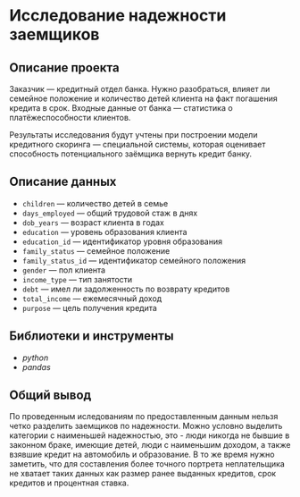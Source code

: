 # Исследование надежности заемщиков

## Описание проекта

Заказчик — кредитный отдел банка. Нужно разобраться, влияет ли семейное положение и количество детей клиента на факт погашения кредита в срок. Входные данные от банка — статистика о платёжеспособности клиентов.

Результаты исследования будут учтены при построении модели кредитного скоринга — специальной системы, которая оценивает способность потенциального заёмщика вернуть кредит банку.

## Описание данных
- `children` — количество детей в семье
- `days_employed` — общий трудовой стаж в днях
- `dob_years` — возраст клиента в годах
- `education` — уровень образования клиента
- `education_id` — идентификатор уровня образования
- `family_status` — семейное положение
- `family_status_id` — идентификатор семейного положения
- `gender` — пол клиента
- `income_type` — тип занятости
- `debt` — имел ли задолженность по возврату кредитов
- `total_income` — ежемесячный доход
- `purpose` — цель получения кредита

## Библиотеки и инструменты

- *python*
- *pandas*

## Общий вывод

По проведенным иследованиям по предоставленным данным нельзя четко разделить заемщиков по надежности. Можно условно выделить категории с наименьшей надежностью, это - люди никогда не бывшие в законном браке, имеющие детей, люди с наименьшим доходом, а также взявшие кредит на автомобиль и образование. В то же время нужно заметить, что для составления более точного портрета неплательщика не хватает таких данных как размер ранее выданных кредитов, срок кредитов и процентная ставка.
